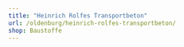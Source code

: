 ```yaml
---
title: "Heinrich Rolfes Transportbeton"
url: /oldenburg/heinrich-rolfes-transportbeton/
shop: Baustoffe
---
```

